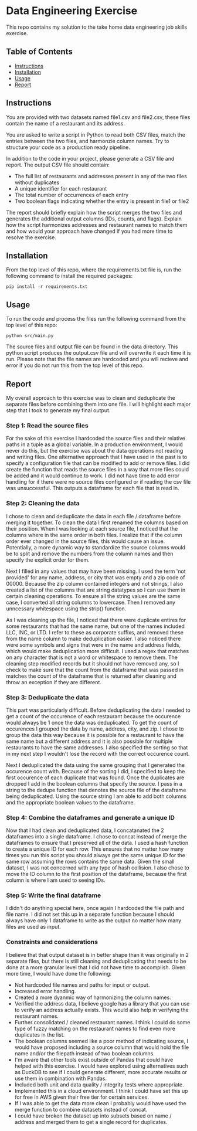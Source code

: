 # Data Engineering Exercise

This repo contains my solution to the take home data engineering job skills exercise.

## Table of Contents

- [Instructions](#instructions)
- [Installation](#installation)
- [Usage](#usage)
- [Report](#report)


## Instructions
You are provided with two datasets named file1.csv and file2.csv, these files contain the name of a restaurant and its address.

You are asked to write a script in Python to read both CSV files, match the entries between the two files, and harmonzie column names. Try to structure your code as a production ready pipeline.

In addition to the code in your project, please generate a CSV file and report.
The output CSV file should contain:
- The full list of restaurants and addresses present in any of the two files without duplicates
- A unique identifier for each restaurant
- The total number of occurrences of each entry
- Two boolean flags indicating whether the entry is present in file1 or file2


The report should briefly explain how the script merges the two files and generates the
additional output columns (IDs, counts, and flags). Explain how the script harmonizes addresses
and restaurant names to match them and how would your approach have changed if you had
more time to resolve the exercise.


## Installation
From the top level of this repo, where the requirements.txt file is, run the following command to install the required packages:

`pip install -r requirements.txt`


## Usage
To run the code and process the files run the following command from the top level of this repo:

`python src/main.py`

The source files and output file can be found in the data directory. This python script produces the output.csv file and will overwrite it each time it is run.
Please note that the file names are hardcoded and you will recieve and error if you do not run this from the top level of this repo.


## Report
My overall approach to this exercise was to clean and deduplicate the separate files before combining them into one file. I will highlight each major step that I took to generate my final output.

### Step 1: Read the source files
For the sake of this exercise I hardcoded the source files and their relative paths in a tuple as a global variable. In a production environment, I would never do this, but the exercise was about the data operations not reading and writing files. One alternative approach that I have used in the past is to specify a configuration file that can be modified to add or remove files. I did create the function that reads the source files in a way that more files could be added and it would continue to work. I did not have time to add error handling for if there were no source files configured or if reading the csv file was unsuccessful. This outputs a dataframe for each file that is read in.


### Step 2: Cleaning the data
I chose to clean and deduplicate the data in each file / dataframe before merging it together. To clean the data I first renamed the columns based on their position. When I was looking at each source file, I noticed that the columns where in the same order in both files. I realize that if the column order ever changed in the source files, this would cause an issue. Potentially, a more dynamic way to standardize the source columns would be to split and remove the numbers from the column names and then specify the explicit order for them.

Next I filled in any values that may have been missing. I used the term 'not provided' for any name, address, or city that was empty and a zip code of 00000. Because the zip column contained integers and not strings, I also created a list of the columns that are string datatypes so I can use them in certain cleaning operations. To ensure all the string values are the same case, I converted all string columns to lowercase. Then I removed any unncessary whitespace using the strip() function.

As I was cleaning up the file, I noticed that there were duplicate entires for some restaurants that had the same name, but one of the names included LLC, INC, or LTD. I refer to these as corporate suffixs, and removed these from the name column to make deduplication easier. I also noticed there were some symbols and signs that were in the name and address fields, which would make deduplication more difficult. I used a regex that matches on any character that is not a word or whitespace to remove them. The cleaning step modified records but it should not have removed any, so I check to make sure that the count from the dataframe that was passed in matches the count of the dataframe that is returned after cleaning and throw an exception if they are different. 


### Step 3: Deduplicate the data
This part was particularly difficult. Before deduplicating the data I needed to get a count of the occurence of each restaurant because the occurence would always be 1 once the data was deduplicated. To get the count of occurences I grouped the data by name, address, city, and zip. I chose to group the data this way because it is possible for a restaurant to have the same name but a different address and it is also possible for multiple restaurants to have the same addresses. I also specified the sorting so that in my next step I wouldn't lose the record with the correct occurence count. 

Next I deduplicated the data using the same grouping that I generated the occurence count with. Because of the sorting I did, I specified to keep the first occurence of each duplicate that was found. Once the duplicates are dropped I add in the boolean columns that specify the source. I pass in a string to the dedupe function that denotes the source file of the dataframe being deduplicated. Using the source string I am able to add both columns and the appropriate boolean values to the dataframe.

### Step 4: Combine the dataframes and generate a unique ID
Now that I had clean and deduplicated data, I concatanated the 2 dataframes into a single dataframe. I chose to concat instead of merge the dataframes to ensure that I preserved all of the data. I used a hash function to create a unique ID for each row. This ensures that no matter how many times you run this script you should always get the same unique ID for the same row assuming the rows contains the same data. Given the small dataset, I was not concerned with any type of hash collision. I also chose to move the ID column to the first position of the dataframe, because the first column is where I am used to seeing IDs.

### Step 5: Write the final dataframe
I didn't do anything special here, once again I hardcoded the file path and file name. I did not set this up in a separate function because I should always have only 1 dataframe to write as the output no matter how many files are used as input.


### Constraints and considerations
I believe that that output dataset is in better shape than it was originally in 2 separate files, but there is still cleaning and deduplicating that needs to be done at a more granular level that I did not have time to accomplish. Given more time, I would have done the following:
- Not hardcoded file names and paths for input or output.
- Increased error handling.
- Created a more dyanmic way of harmonizing the column names.
- Verified the address data, I believe google has a library that you can use to verify an address actually exists. This would also help in verifying the restaurant names.
- Further consolidated / cleaned restaurant names. I think I could do some type of fuzzy matching on the restaurant names to find even more duplicates in the list.
- The boolean columns seemed like a poor method of indicating source, I would have proposed including a source column that would hold the file name and/or the filepath instead of two boolean columns.
- I'm aware that other tools exist outside of Pandas that could have helped with this exercise. I would have explored using alternatives such as DuckDB to see if I could generate different, more accurate results or use them in combination with Pandas. 
- Included both unit and data quality / integrity tests where appropriate.
- Implemented this in a cloud environment. I think I could have set this up for free in AWS given their free tier for certain services.
- If I was able to get the data more clean I probably would have used the merge function to combine datasets instead of concat.
- I could have broken the dataset up into subsets based on name / address and merged them to get a single record for duplicates.